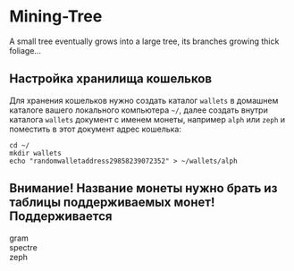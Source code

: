 # Mining-Tree
A small tree eventually grows into a large tree, its branches growing thick foliage...

## Настройка хранилища кошельков

Для хранения кошельков нужно создать каталог <code>wallets</code> в домашнем каталоге вашего локального компьютера <code>~/</code>, далее создать внутри каталога <code>wallets</code> документ с именем монеты, например <code>alph</code> или <code>zeph</code> и поместить в этот документ адрес кошелька:
```
cd ~/
mkdir wallets
echo "randomwalletaddress29858239072352" > ~/wallets/alph
```
**Внимание! Название монеты нужно брать из таблицы поддерживаемых монет!**
Поддерживается               
-----------------------------
gram                         
spectre                      
zeph                         
